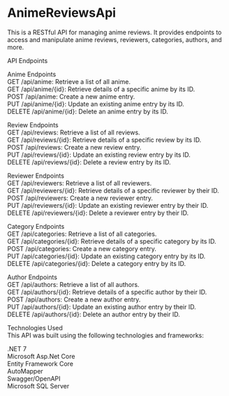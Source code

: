 # AnimeReviewsApi
This is a RESTful API for managing anime reviews. It provides endpoints to access and manipulate anime reviews, reviewers, categories, authors, and more.

API Endpoints

Anime Endpoints  
GET /api/anime: Retrieve a list of all anime.  
GET /api/anime/{id}: Retrieve details of a specific anime by its ID.  
POST /api/anime: Create a new anime entry.  
PUT /api/anime/{id}: Update an existing anime entry by its ID.  
DELETE /api/anime/{id}: Delete an anime entry by its ID.  

Review Endpoints  
GET /api/reviews: Retrieve a list of all reviews.  
GET /api/reviews/{id}: Retrieve details of a specific review by its ID.  
POST /api/reviews: Create a new review entry.  
PUT /api/reviews/{id}: Update an existing review entry by its ID.  
DELETE /api/reviews/{id}: Delete a review entry by its ID.  

Reviewer Endpoints  
GET /api/reviewers: Retrieve a list of all reviewers.  
GET /api/reviewers/{id}: Retrieve details of a specific reviewer by their ID.  
POST /api/reviewers: Create a new reviewer entry.  
PUT /api/reviewers/{id}: Update an existing reviewer entry by their ID.  
DELETE /api/reviewers/{id}: Delete a reviewer entry by their ID.  

Category Endpoints  
GET /api/categories: Retrieve a list of all categories.  
GET /api/categories/{id}: Retrieve details of a specific category by its ID.  
POST /api/categories: Create a new category entry.  
PUT /api/categories/{id}: Update an existing category entry by its ID.  
DELETE /api/categories/{id}: Delete a category entry by its ID.  

Author Endpoints  
GET /api/authors: Retrieve a list of all authors.  
GET /api/authors/{id}: Retrieve details of a specific author by their ID.  
POST /api/authors: Create a new author entry.  
PUT /api/authors/{id}: Update an existing author entry by their ID.  
DELETE /api/authors/{id}: Delete an author entry by their ID.  

Technologies Used  
This API was built using the following technologies and frameworks:

.NET 7  
Microsoft Asp.Net Core  
Entity Framework Core  
AutoMapper  
Swagger/OpenAPI  
Microsoft SQL Server  
